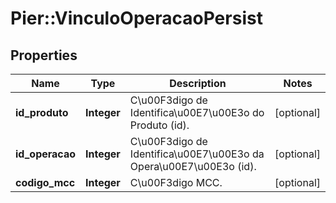 # Pier::VinculoOperacaoPersist

## Properties
Name | Type | Description | Notes
------------ | ------------- | ------------- | -------------
**id_produto** | **Integer** | C\u00F3digo de Identifica\u00E7\u00E3o do Produto (id). | [optional] 
**id_operacao** | **Integer** | C\u00F3digo de Identifica\u00E7\u00E3o da Opera\u00E7\u00E3o (id). | [optional] 
**codigo_mcc** | **Integer** | C\u00F3digo MCC. | [optional] 


